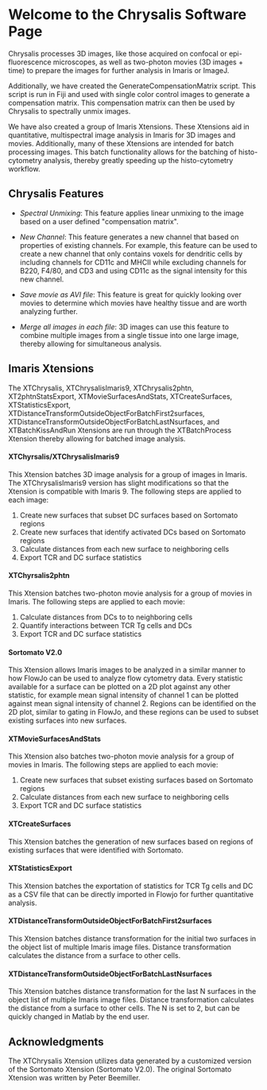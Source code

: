 # Welcome to the Chrysalis Software Page


Chrysalis processes 3D images, like those acquired on confocal or epi-fluorescence microscopes, as well as two-photon movies (3D images + time) to prepare the images for further analysis in Imaris or ImageJ. 

Additionally, we have created the GenerateCompensationMatrix script. This script is run in Fiji and used with single color control images to generate a compensation matrix. This compensation matrix can then be used by Chrysalis to spectrally unmix images.

We have also created a group of Imaris Xtensions. These Xtensions aid in quantitative, multispectral image analysis in Imaris for 3D images and movies. Additionally, many of these Xtensions are intended for batch processing images. This batch functionality allows for the batching of histo-cytometry analysis, thereby greatly speeding up the histo-cytometry workflow.


## Chrysalis Features


* *Spectral Unmixing*: This feature applies linear unmixing to the image based on a user defined "compensation matrix".

* *New Channel*: This feature generates a new channel that based on properties of existing channels. For example, this feature can be used to create a new channel that only contains voxels for dendritic cells by including channels for CD11c and MHCII while excluding channels for B220, F4/80, and CD3 and using CD11c as the signal intensity for this new channel.

* *Save movie as AVI file*: This feature is great for quickly looking over movies to determine which movies have healthy tissue and are worth analyzing further.

* *Merge all images in each file*: 3D images can use this feature to combine multiple images from a single tissue into one large image, thereby allowing for simultaneous analysis.


## Imaris Xtensions


The XTChrysalis, XTChrysalisImaris9, XTChrysalis2phtn, XT2phtnStatsExport, XTMovieSurfacesAndStats, XTCreateSurfaces, XTStatisticsExport, XTDistanceTransformOutsideObjectForBatchFirst2surfaces, XTDistanceTransformOutsideObjectForBatchLastNsurfaces, and XTBatchKissAndRun Xtensions are run through the XTBatchProcess Xtension thereby allowing for batched image analysis.

#### XTChyrsalis/XTChrysalisImaris9

This Xtension batches 3D image analysis for a group of images in Imaris. The XTChrysalisImaris9 version has slight modifications so that the Xtension is compatible with Imaris 9. The following steps are applied to each image:

1. Create new surfaces that subset DC surfaces based on Sortomato regions
2. Create new surfaces that identify activated DCs based on Sortomato regions
3. Calculate distances from each new surface to neighboring cells
4. Export TCR and DC surface statistics


#### XTChyrsalis2phtn

This Xtension batches two-photon movie analysis for a group of movies in Imaris. The following steps are applied to each movie:

1. Calculate distances from DCs to to neighboring cells
2. Quantify interactions between TCR Tg cells and DCs
3. Export TCR and DC surface statistics


#### Sortomato V2.0

This Xtension allows Imaris images to be analyzed in a similar manner to how FlowJo can be used to analyze flow cytometry data. Every statistic available for a surface can be plotted on a 2D plot against any other statistic, for example mean signal intensity of channel 1 can be plotted against mean signal intensity of channel 2. Regions can be identified on the 2D plot, similar to gating in FlowJo, and these regions can be used to subset existing surfaces into new surfaces.


#### XTMovieSurfacesAndStats

This Xtension also batches two-photon movie analysis for a group of movies in Imaris. The following steps are applied to each movie:
1. Create new surfaces that subset existing surfaces based on Sortomato regions
2. Calculate distances from each new surface to neighboring cells
3. Export TCR and DC surface statistics

#### XTCreateSurfaces

This Xtension batches the generation of new surfaces based on regions of existing surfaces that were identified with Sortomato.


#### XTStatisticsExport

This Xtension batches the exportation of statistics for TCR Tg cells and DC as a CSV file that can be directly imported in Flowjo for further quantitative analysis.


#### XTDistanceTransformOutsideObjectForBatchFirst2surfaces

This Xtension batches distance transformation for the initial two surfaces in the object list of multiple Imaris image files. Distance transformation calculates the distance from a surface to other cells.


#### XTDistanceTransformOutsideObjectForBatchLastNsurfaces

This Xtension batches distance transformation for the last N surfaces in the object list of multiple Imaris image files. Distance transformation calculates the distance from a surface to other cells. The N is set to 2, but can be quickly changed in Matlab by the end user.


## Acknowledgments

The XTChrysalis Xtension utilizes data generated by a customized version of the Sortomato Xtension (Sortomato V2.0). The original Sortomato Xtension was written by Peter Beemiller.
